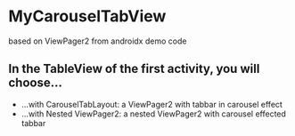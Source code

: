 # MyCarouselTabView
based on ViewPager2 from androidx demo code

In the TableView of the first activity, you will choose...
---
* ...with CarouselTabLayout: a ViewPager2 with tabbar in carousel effect
* ...with Nested ViewPager2: a nested ViewPager2 with carousel effected tabbar
